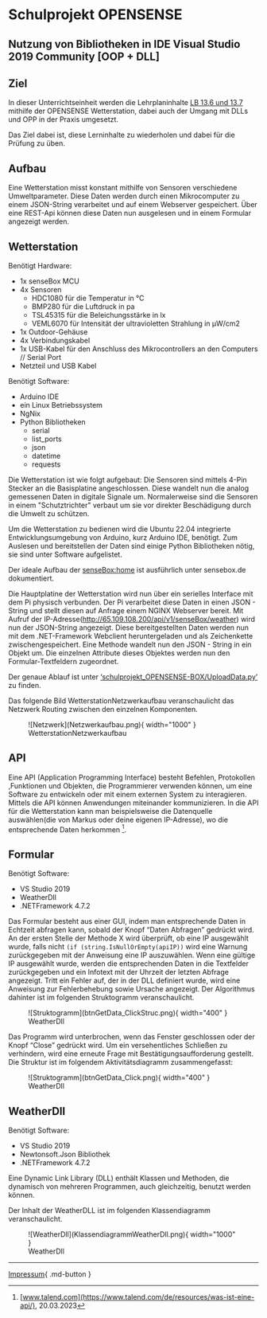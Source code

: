 # Schulprojekt OPENSENSE

## Nutzung von Bibliotheken in IDE Visual Studio 2019 Community [OOP + DLL]

## Ziel

In dieser Unterrichtseinheit werden die Lehrplaninhalte [LB 13.6 und 13.7](https://www.schulportal.sachsen.de/lplandb/index.php?lplanid=207&lplansc=RsQZwe8OPkpHBsQONmot&token=cc0766485c53239aace2750645fd4362) mithilfe der OPENSENSE Wetterstation, dabei auch der Umgang mit DLLs und OPP in der Praxis umgesetzt. 

Das Ziel dabei ist, diese Lerninhalte zu wiederholen und dabei für die Prüfung zu üben. 

## Aufbau

Eine Wetterstation misst konstant mithilfe von Sensoren verschiedene Umweltparameter. Diese Daten werden durch einen Mikrocomputer zu einem JSON-String verarbeitet und auf einem Webserver gespeichert. Über eine REST-Api können diese Daten nun ausgelesen und in einem Formular angezeigt werden.

## Wetterstation 

Benötigt Hardware: 

- 1x senseBox MCU
- 4x Sensoren 
    - HDC1080 für die Temperatur in  °C
    - BMP280 für die Luftdruck in pa
    - TSL45315 für die Beleichungsstärke in lx
    - VEML6070 für Intensität der ultravioletten Strahlung in μW/cm2
- 1x Outdoor-Gehäuse
- 4x Verbindungskabel 
- 1x USB-Kabel für den Anschluss des Mikrocontrollers an den Computers // Serial Port
- Netzteil und USB Kabel

Benötigt Software: 

- Arduino IDE
- ein Linux Betriebssystem
- NgNix 
- Python Bibliotheken
    - serial 
    - list_ports
    - json 
    - datetime 
    - requests

Die Wetterstation ist wie folgt aufgebaut: Die Sensoren sind mittels 4-Pin Stecker an die Basisplatine angeschlossen. Diese wandelt nun die analog gemessenen Daten in digitale Signale um. Normalerweise sind die Sensoren in einem "Schutztrichter" verbaut um sie vor direkter Beschädigung durch die Umwelt zu schützen. 

Um die Wetterstation zu bedienen wird die Ubuntu 22.04 integrierte Entwicklungsumgebung von Arduino, kurz Arduino IDE, benötigt. Zum Auslesen und bereitstellen der Daten sind einige Python Bibliotheken nötig, sie sind unter Software aufgelistet. 

Der ideale Aufbau der [senseBox:home](https://docs.sensebox.de/misc/senseboxv1/) ist ausführlich unter sensebox.de dokumentiert.

Die Hauptplatine der Wetterstation wird nun über ein serielles Interface mit dem Pi physisch verbunden. Der Pi verarbeitet diese Daten in einen JSON - String und stellt diesen auf Anfrage einem NGINX Webserver bereit. Mit Aufruf der IP-Adresse(http://65.109.108.200/api/v1/senseBox/weather) wird nun der JSON-String angezeigt.
Diese bereitgestellten Daten werden nun mit dem .NET-Framework Webclient heruntergeladen und als Zeichenkette zwischengespeichert. Eine Methode wandelt nun den JSON - String in ein Objekt um. Die einzelnen Attribute dieses Objektes werden nun den Formular-Textfeldern zugeordnet.

Der genaue Ablauf ist unter [‘schulprojekt_OPENSENSE-BOX/UploadData.py’](https://github.com/Gegreenpeaced/schulprojekt_SENSE-BOX/tree/api) zu finden. 


Das folgende Bild WetterstationNetzwerkaufbau veranschaulicht das Netzwerk Routing zwischen den einzelnen Komponenten. 

<figure markdown>
![Netzwerk](Netzwerkaufbau.png){ width="1000" }
  <figcaption>WetterstationNetzwerkaufbau</figcaption>
</figure>

## API

Eine API (Application Programming Interface) besteht Befehlen, Protokollen ,Funktionen und Objekten, die Programmierer verwenden können, um eine Software zu entwickeln oder mit einem externen System zu interagieren. 
Mittels die API können Anwendungen miteinander kommunizieren. In die API für die Wetterstation kann man beispielsweise die Datenquelle auswählen(die von Markus oder deine eigenen IP-Adresse), wo die entsprechende Daten herkommen [^1].

## Formular

Benötigt Software: 

- VS Studio 2019
- WeatherDll
- .NETFramework 4.7.2

Das Formular besteht aus einer GUI, indem man entsprechende Daten in Echtzeit abfragen kann, sobald der Knopf “Daten Abfragen” gedrückt wird. 
An der ersten Stelle der Methode X wird überprüft, ob eine IP ausgewählt wurde, falls nicht ``(if (string.IsNullOrEmpty(apiIP))`` wird eine Warnung zurückgegeben mit der Anweisung eine IP auszuwählen. Wenn eine gültige IP ausgewählt wurde, werden die entsprechenden Daten in die Textfelder zurückgegeben und ein Infotext mit der Uhrzeit der letzten Abfrage angezeigt. Tritt ein Fehler auf, der in der DLL definiert wurde, wird eine Anweisung zur Fehlerbehebung sowie Ursache angezeigt. Der Algorithmus dahinter ist im folgenden Struktogramm veranschaulicht.

<figure markdown>
![Struktogramm](btnGetData_ClickStruc.png){ width="400" }
  <figcaption>WeatherDll</figcaption>
</figure>

Das Programm wird unterbrochen, wenn das Fenster geschlossen oder der Knopf “Close” gedrückt wird. Um ein versehentliches Schließen zu verhindern, wird eine erneute Frage mit Bestätigungsaufforderung gestellt.
Die Struktur ist im folgendem Aktivitätsdiagramm zusammengefasst: 

<figure markdown>
![Struktogramm](btnGetData_Click.png){ width="400" }
  <figcaption>WeatherDll</figcaption>
</figure>

## WeatherDll

Benötigt Software: 

- VS Studio 2019
- Newtonsoft.Json Bibliothek
- .NETFramework 4.7.2

Eine Dynamic Link Library (DLL) enthält Klassen und Methoden, die dynamisch von mehreren Programmen, auch gleichzeitig, benutzt werden können.

Der Inhalt der WeatherDLL ist im folgenden Klassendiagramm veranschaulicht.

<figure markdown>
  ![WeatherDll](KlassendiagrammWeatherDll.png){ width="1000" }
  <figcaption>WeatherDll</figcaption>
</figure>

---

[^1]: [www.talend.com](https://www.talend.com/de/resources/was-ist-eine-api/), 20.03.2023


[Impressum](legal/imprint.md){ .md-button }
​